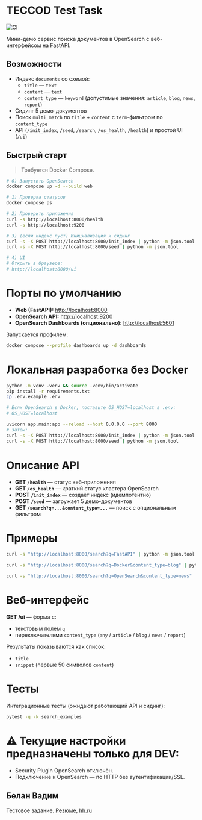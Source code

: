# TECCOD Test Task

![CI](https://github.com/vadimbelan/teccod/actions/workflows/ci.yml/badge.svg)

Мини-демо сервис поиска документов в OpenSearch с веб-интерфейсом на FastAPI.

## Возможности
- Индекс `documents` со схемой:
  - `title` — `text`
  - `content` — `text`
  - `content_type` — `keyword` (допустимые значения: `article`, `blog`, `news`, `report`)
- Сидинг 5 демо-документов
- Поиск `multi_match` по `title` + `content` с `term`-фильтром по `content_type`
- API (`/init_index`, `/seed`, `/search`, `/os_health`, `/health`) и простой UI (`/ui`)

## Быстрый старт
> Требуется Docker Compose.

```bash
# 0) Запустить OpenSearch
docker compose up -d --build web

# 1) Проверка статусов
docker compose ps

# 2) Проверить приложения
curl -s http://localhost:8000/health
curl -s http://localhost:9200

# 3) (если индекс пуст) Инициализация и сидинг
curl -s -X POST http://localhost:8000/init_index | python -m json.tool
curl -s -X POST http://localhost:8000/seed | python -m json.tool

# 4) UI
# Открыть в браузере:
# http://localhost:8000/ui
```

# Порты по умолчанию

- **Web (FastAPI):** [http://localhost:8000](http://localhost:8000)  
- **OpenSearch API:** [http://localhost:9200](http://localhost:9200)  
- **OpenSearch Dashboards (опционально):** [http://localhost:5601](http://localhost:5601)  

Запускается профилем:
```bash
docker compose --profile dashboards up -d dashboards
```

# Локальная разработка без Docker

```bash
python -m venv .venv && source .venv/bin/activate
pip install -r requirements.txt
cp .env.example .env

# Если OpenSearch в Docker, поставьте OS_HOST=localhost в .env:
# OS_HOST=localhost

uvicorn app.main:app --reload --host 0.0.0.0 --port 8000
# затем:
curl -s -X POST http://localhost:8000/init_index | python -m json.tool
curl -s -X POST http://localhost:8000/seed | python -m json.tool
```

# Описание API

- **GET `/health`** — статус веб-приложения  
- **GET `/os_health`** — краткий статус кластера OpenSearch  
- **POST `/init_index`** — создаёт индекс (идемпотентно)  
- **POST `/seed`** — загружает 5 демо-документов  
- **GET `/search?q=...&content_type=...`** — поиск с опциональным фильтром  

# Примеры

```bash
curl -s "http://localhost:8000/search?q=FastAPI" | python -m json.tool

curl -s "http://localhost:8000/search?q=Docker&content_type=blog" | python -m json.tool

curl -s "http://localhost:8000/search?q=OpenSearch&content_type=news" | python -m json.tool
```

# Веб-интерфейс

**GET /ui** — форма с:  
- текстовым полем `q`  
- переключателями `content_type` (`any` / `article` / `blog` / `news` / `report`)  

Результаты показываются как список:  
- `title`  
- `snippet` (первые 50 символов `content`)

# Тесты

Интеграционные тесты (ожидают работающий API и сидинг):

```bash
pytest -q -k search_examples
```

# ⚠️ Текущие настройки предназначены **только для DEV**:

- Security Plugin OpenSearch отключён.  
- Подключение к OpenSearch — по HTTP без аутентификации/SSL.

## Белан Вадим
Тестовое задание. [Резюме](https://docs.google.com/document/d/1ZhNRsDc3YNTaZdVlhBotcoOm0J17BwrF8RsNxHhnBi0/edit?tab=t.0), [hh.ru](https://hh.ru/resume/d62ef8b8ff0f55c25e0039ed1f77716e4e7859)

